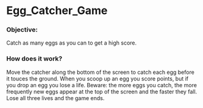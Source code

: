 # Egg_Catcher_Game

### Objective:

Catch as many eggs as you can to get a high score. 

### How does it work?

Move the catcher along the bottom of the screen to catch each egg before it touces the ground. When you scoop up an egg you score points, but if you drop an egg you lose a life. 
Beware: the more eggs you catch, the more frequently new eggs appear at the top of the screen and the faster they fall. Lose all three lives and the game ends. 


